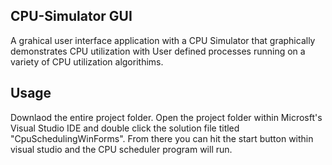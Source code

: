 ## CPU-Simulator GUI
A grahical user interface application with a CPU Simulator that graphically demonstrates CPU utilization with User defined processes running on a variety of CPU utilization algorithims. 


## Usage
Downlaod the entire project folder. Open the project folder within Microsft's Visual Studio IDE and double click the solution file titled "CpuSchedulingWinForms". From there you can hit the start button within visual studio and the CPU scheduler program will run.

